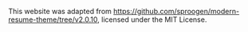 This website was adapted from https://github.com/sproogen/modern-resume-theme/tree/v2.0.10, licensed under the MIT License.